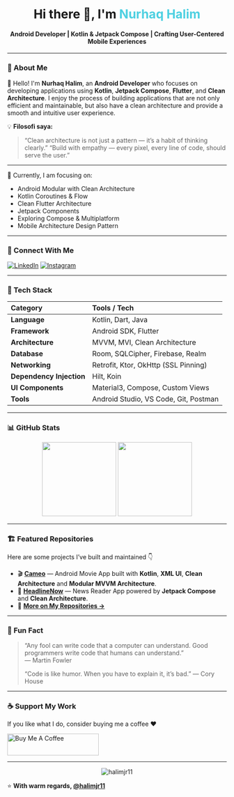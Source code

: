 <h1 align="center">Hi there 👋, I'm <span style="color:#4DD0E1;">Nurhaq Halim</span></h1>
<h4 align="center">Android Developer | Kotlin & Jetpack Compose | Crafting User-Centered Mobile Experiences</h4>

---

### 🧭 About Me
👋 Hello! I'm **Nurhaq Halim**, an **Android Developer** who focuses on developing applications using **Kotlin**, **Jetpack Compose**, **Flutter**, and **Clean Architecture**.
I enjoy the process of building applications that are not only efficient and maintainable, but also have a clean architecture and provide a smooth and intuitive user experience. 

💡 **Filosofi saya:**  
> “Clean architecture is not just a pattern — it’s a habit of thinking clearly.”
> “Build with empathy — every pixel, every line of code, should serve the user.”

---

🌱 Currently, I am focusing on:  
- Android Modular with Clean Architecture
- Kotlin Coroutines & Flow
- Clean Flutter Architecture
- Jetpack Components
- Exploring Compose & Multiplatform
- Mobile Architecture Design Pattern

---

### 🤝 Connect With Me
[![LinkedIn](https://img.shields.io/badge/LinkedIn-0077B5?style=for-the-badge&logo=linkedin&logoColor=white)](https://www.linkedin.com/in/nurhaq-halim-5b05b3207)
[![Instagram](https://img.shields.io/badge/Instagram-E4405F?style=for-the-badge&logo=instagram&logoColor=white)](https://www.instagram.com/nurhaqhalim7r/)

---

### 🧠 Tech Stack
| Category | Tools / Tech |
|:--|:--|
| **Language** | Kotlin, Dart, Java |
| **Framework** | Android SDK, Flutter |
| **Architecture** | MVVM, MVI, Clean Architecture |
| **Database** | Room, SQLCipher, Firebase, Realm |
| **Networking** | Retrofit, Ktor, OkHttp (SSL Pinning) |
| **Dependency Injection** | Hilt, Koin |
| **UI Components** | Material3, Compose, Custom Views |
| **Tools** | Android Studio, VS Code, Git, Postman |

---

### 📊 GitHub Stats
<p align="center">
  <img height="170em" src="https://github-readme-stats.vercel.app/api?username=halimjr11&show_icons=true&theme=tokyonight&hide_border=true&count_private=true&include_all_commits=true" />
  <img height="170em" src="https://github-readme-stats.vercel.app/api/top-langs/?username=halimjr11&layout=compact&theme=tokyonight&langs_count=8" />
</p>

---

### 🏗️ Featured Repositories
Here are some projects I’ve built and maintained 👇  

- 🎬 [**Cameo**](https://github.com/halimjr11/Cameo) — Android Movie App built with **Kotlin**, **XML UI**, **Clean Architecture** and **Modular MVVM Architecture**.  
- 📰 [**HeadlineNow**](https://github.com/halimjr11/HeadlineNow) — News Reader App powered by **Jetpack Compose** and **Clean Architecture**.  
- 🧩 [**More on My Repositories →**](https://github.com/halimjr11?tab=repositories)

---

### 🧩 Fun Fact
> “Any fool can write code that a computer can understand. Good programmers write code that humans can understand.”  
> — Martin Fowler
> 
>  “Code is like humor. When you have to explain it, it’s bad.”
> — Cory House


---

### ☕ Support My Work
If you like what I do, consider buying me a coffee ❤️  

<a href="https://www.buymeacoffee.com/nurhaqhaliv" target="_blank">
  <img src="https://cdn.buymeacoffee.com/buttons/v2/default-yellow.png" height="50" width="210" alt="Buy Me A Coffee" />
</a>

---

<p align="center">
  <img src="https://komarev.com/ghpvc/?username=halimjr11&label=Profile%20Views&color=0e75b6&style=flat" alt="halimjr11" />
</p>

⭐️ **With warm regards, [@halimjr11](https://github.com/halimjr11)**  

